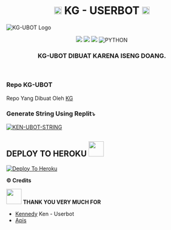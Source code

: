 <h1 align="center"><img src="./resources/extras/kenn.gif" width="20px">    KG - USERBOT    <img src="https://images.cooltext.com/5545012.gif" width="20px"></h1>

![KG-UBOT Logo](https://telegra.ph/file/de901eba4b8f4e3438ed2.jpg)

<p align="center">
    <a href="https://github.com/AlexdwiProject/MEONG-UBOT/commits/MEONG-UBOT"><img src="https://img.shields.io/github/last-commit/MEONGProject/MEONG-UBOT?color=ff0000&logo=github&logoColor=ffffff&style=for-the-badge" /></a>
    <a href="https://github.com/AlexdwiProject/MEONG-UBOT"> <img src="https://img.shields.io/github/repo-size/AlexdwiProject/MEONG-UBOT?logo=github&style=for-the-badge" /></a>
    <a href="https://pypi.org/project/Telethon/"><img src="https://img.shields.io/pypi/v/telethon?color=important&label=telethon&logo=python&logoColor=brightgreen&style=for-the-badge" /></a>
    <img alt="PYTHON" src="https://img.shields.io/badge/PYTHON-v3.9.6-purple?style=for-the-badge&logo=appveyor"/>
    </p>
    


<h3 align="center">KG-UBOT DIBUAT KARENA ISENG DOANG.</h3>
<p align="center">&nbsp;</p>

### Repo KG-UBOT
Repo Yang Dibuat Oleh [KG](https://t.me/knsgnwn) 


### Generate String Using Replit⤵️

[![KEN-UBOT-STRING](https://replit.com/badge/github/@KennedyProject/KEN-UBOT)](https://replit.com/@KennedyProject/KEN-UBOT-STRING)


## DEPLOY TO HEROKU <img src="./resources/extras/KGpurple.gif" width="40px">
[![Deploy To Heroku](https://www.herokucdn.com/deploy/button.svg)](https://heroku.com/deploy?template=https://github.com/kgproject1010/kgbotheroku)


  <b>© Credits</b></summary>


 <img src="./resources/extras/Kenpurple.gif" width="40px"> **THANK YOU VERY MUCH FOR**
*   [Kennedy](https://github.com/KennedyProject/KEN-UBOT)    Ken - Userbot
*   [Apis](https://github.com/apisuserbot)
